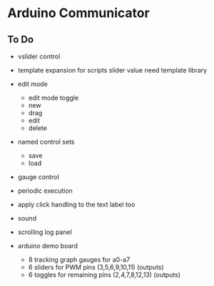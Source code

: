 # Arduino Communicator



## To Do

- vslider control

- template expansion for scripts
	slider value
	need template library

- edit mode
	- edit mode toggle
	- new
	- drag
	- edit
	- delete
	
- named control sets
	- save
	- load

- gauge control

- periodic execution

- apply click handling to the text label too

- sound
- scrolling log panel

- arduino demo board
	- 8 tracking graph gauges for a0-a7
	- 6 sliders for PWM pins (3,5,6,9,10,11) (outputs)
	- 6 toggles for remaining pins (2,4,7,8,12,13) (outputs)
